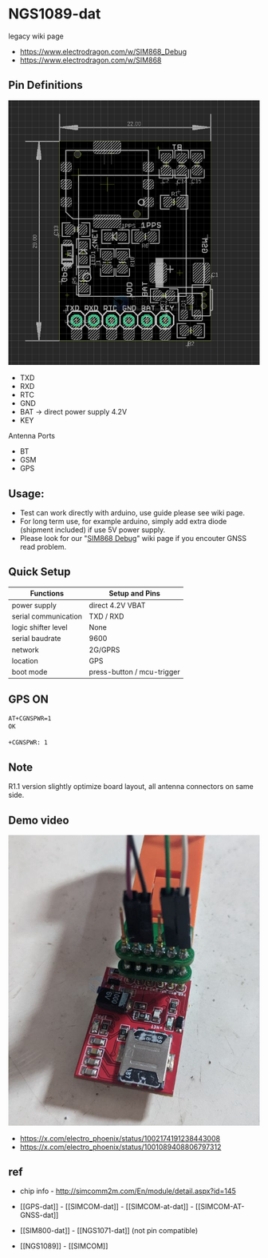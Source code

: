
# NGS1089-dat


legacy wiki page 

- https://www.electrodragon.com/w/SIM868_Debug
- https://www.electrodragon.com/w/SIM868



## Pin Definitions 

![](2024-01-17-15-45-06.png)

- TXD
- RXD
- RTC
- GND
- BAT -> direct power supply 4.2V
- KEY

Antenna Ports 
- BT
- GSM
- GPS 

## Usage:
- Test can work directly with arduino, use guide please see wiki page.
- For long term use, for example arduino, simply add extra diode (shipment included) if use 5V power supply.
- Please look for our "[SIM868 Debug](https://www.electrodragon.com/w/SIM868_Debug)" wiki page if you encouter GNSS read problem.


## Quick Setup 

| Functions            | Setup and Pins             |
| -------------------- | -------------------------- |
| power supply         | direct 4.2V VBAT           |
| serial communication | TXD / RXD                  |
| logic shifter level  | None                       |
| serial baudrate      | 9600                       |
| network              | 2G/GPRS                    |
| location             | GPS                        |
| boot mode            | press-button / mcu-trigger |


## GPS ON 

    AT+CGNSPWR=1
    OK

    +CGNSPWR: 1

## Note 
R1.1 version slightly optimize board layout, all antenna connectors on same side.

## Demo video 

![](2024-06-25-17-01-37.png)

- https://x.com/electro_phoenix/status/1002174191238443008
- https://x.com/electro_phoenix/status/1001089408806797312



## ref 

- chip info - http://simcomm2m.com/En/module/detail.aspx?id=145

- [[GPS-dat]] - [[SIMCOM-dat]] - [[SIMCOM-at-dat]] - [[SIMCOM-AT-GNSS-dat]]

- [[SIM800-dat]] - [[NGS1071-dat]] (not pin compatible)

- [[NGS1089]] - [[SIMCOM]]